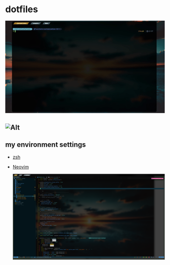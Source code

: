 # dotfiles

<img src="images/settings.gif" alt="settings" width="850"/>

## ![Alt](https://repobeats.axiom.co/api/embed/d195a3f40c76c2bedc77aaa70f5c15cb9966cc7b.svg "Repobeats analytics image")

## my environment settings

- [zsh](https://github.com/mozumasu/dotfiles/tree/main/.config/zsh)
- [Neovim](https://github.com/mozumasu/dotfiles/tree/main/.config/nvim)

  <img src="images/Neovim.png" alt="Neovim" width="850"/>

